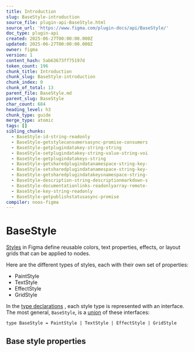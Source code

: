 ```yaml
---
title: Introduction
slug: BaseStyle-introduction
source_file: plugin-api-BaseStyle.html
source_url: 'https://www.figma.com/plugin-docs/api/BaseStyle/'
doc_type: plugin-api
created: 2025-06-27T00:00:00.000Z
updated: 2025-06-27T00:00:00.000Z
owner: figma
version: 1
content_hash: 5ab63673ff75197d
token_count: 196
chunk_title: Introduction
chunk_slug: BaseStyle-introduction
chunk_index: 0
chunk_of_total: 13
parent_file: BaseStyle.md
parent_slug: BaseStyle
char_count: 684
heading_level: h3
chunk_type: guide
merge_type: atomic
tags: []
sibling_chunks:
  - BaseStyle-id-string-readonly
  - BaseStyle-getstyleconsumersasync-promise-consumers
  - BaseStyle-getplugindatakey-string-string
  - BaseStyle-setplugindatakey-string-value-string-voi
  - BaseStyle-getplugindatakeys-string
  - BaseStyle-getsharedplugindatanamespace-string-key-
  - BaseStyle-setsharedplugindatanamespace-string-key-
  - BaseStyle-getsharedplugindatakeysnamespace-string-
  - BaseStyle-description-string-descriptionmarkdown-s
  - BaseStyle-documentationlinks-readonlyarray-remote-
  - BaseStyle-key-string-readonly
  - BaseStyle-getpublishstatusasync-promise
compiler: noos-figma
---
```


# BaseStyle

[Styles](https://help.figma.com/hc/en-us/articles/360039238753-Styles-in-Figma)
 in Figma define reusable colors, text properties, effects, or layout grids that can be applied to nodes.

Here are the different types of styles, each with their own set of properties:

- PaintStyle
- TextStyle
- EffectStyle
- GridStyle

In the [type declarations](/plugin-docs/api/typings/)
, each style type is represented with an interface. The most general, `BaseStyle`, is a [union](https://www.typescriptlang.org/docs/handbook/2/everyday-types.html#union-types)
 of these interfaces:

```
type BaseStyle = PaintStyle | TextStyle | EffectStyle | GridStyle
```

## Base style properties
